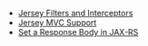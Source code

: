 - [Jersey Filters and Interceptors](http://www.baeldung.com/jersey-filters-interceptors)
- [Jersey MVC Support](https://www.baeldung.com/jersey-mvc)
- [Set a Response Body in JAX-RS](https://www.baeldung.com/jax-rs-response)
